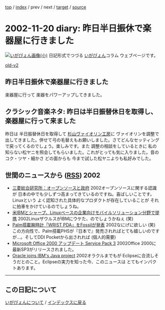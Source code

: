 [top](https://igapyon.github.io/diary/) 
 / [index](https://igapyon.github.io/diary/2002/index.html) 
 / prev 
 / next 
 / [target](https://igapyon.github.io/diary/2002/ig021120.html) 
 / [source](https://github.com/igapyon/diary/blob/gh-pages/2002/ig021120.html.src.md) 

2002-11-20 diary: 昨日半日振休で楽器屋に行きました
=====================================================================================================
[![いがぴょん画像(小)](https://igapyon.github.io/diary/images/iga200306s.jpg "いがぴょん")](https://igapyon.github.io/diary/memo/memoigapyon.html) 日記形式でつづる [いがぴょん](https://igapyon.github.io/diary/memo/memoigapyon.html)コラム ウェブページです。

[old-v2](ig021120-orig.html)

## 昨日半日振休で楽器屋に行きました

楽器屋に行って 楽器をパワーアップしてきました。


## クラシック音楽ネタ: 昨日は半日振替休日を取得し、楽器屋に行って来ました

昨日は 半日振替休日を取得して [杉山ヴァイオリン工房](http://www.geocities.co.jp/MusicHall/4825/)に ヴァイオリンを調整で出してきました。併せて弓の毛替えもお願いしました。さてどんなセッティングで戻ってくるのでしょう。楽しみです。また 調整の相談をしているときに 私の知らない松ヤニを照会してもらいました。これがとっても気に入りました。音のコク・ツヤ・細かさ どの面からも 今まで試した松ヤニよりも私好みでした。

## 世間のニュースから ([RSS](ig021120-news.xml)) 2002

* [三菱総合研究所：オープンソースと政府](http://oss.mri.co.jp/)  2002オープンソースに関する認識が 日本の中でも少しずつ高まってきているのですね。喜ばしいことです。Linuxという よく認知された具体的なプロダクトが存在していることが それに拍車をかけているのでしょうね。
* [米IBMとシャープ、Linuxベースの企業向けモバイルソリューション分野で提携](http://linux.ascii24.com/linux/news/today/2002/11/15/639975-000.html)  2002LinuxザウルスがIBMにウケた、のでしょうかねぇ (笑)
* [Palm搭載腕時計「WRIST PDA」をFossilが発表](http://www.zdnet.co.jp/news/0211/19/nebt_22.html)  2002なにげに欲しい (笑) この方向性で、Palm搭載PHSが『日本で』発売されればとても嬉しいのですが…。そしてDDI Pocketから出されれば (個人的需要)
* [Microsoft Office 2000 アップデート Service Pack 3](http://office.microsoft.com/japan/downloads/2000/o2ksp3.aspx)  2002Office 2000に最新SP3がリリースされました。
* [Oracle joins IBM's Java project](http://news.com.com/2100-1001-966072.html)  2002オラクルまでもが Eclipseに合流しそうだとのこと。Eclipseの実力を知った今、このニュースは とてもインパクトあります。


----------------------------------------------------------------------------------------------------

## この日記について
[いがぴょんについて](https://igapyon.github.io/diary/memo/memoigapyon.html) / [インデックスに戻る](https://igapyon.github.io/diary/idxall.html)
